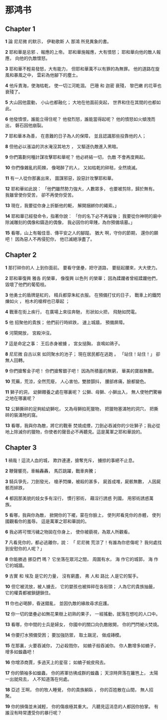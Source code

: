# 那鸿书

## Chapter 1

**1** 論 尼尼微 的默示， 伊勒歌斯 人 那鴻 所見異象的書。

**2** 耶和華是忌邪 、報應的上帝。 耶和華施報應，大有憤怒； 耶和華向他的敵人報應， 向他的仇敵懷怒。

**3** 耶和華不輕易發怒，大有能力， 但耶和華萬不以有罪的為無罪。 他的道路在旋風和暴風之中， 雲彩為他腳下的塵土。

**4** 他斥責海，使海枯乾， 使一切江河乾涸。 巴珊 和 迦密 衰殘， 黎巴嫩 的花草也衰殘了。

**5** 大山因他震動， 小山也都融化； 大地在他面前突起， 世界和住在其間的也都如此。

**6** 他發憤恨，誰能立得住呢？ 他發烈怒，誰能當得起呢？ 他的憤怒如火傾洩而出， 磐石因他崩裂。

**7** 耶和華本為善， 在患難的日子為人的保障， 並且認識那些投靠他的人；

**8** 但他必以漲溢的洪水淹沒其地方 ， 又驅逐仇敵進入黑暗。

**9** 你們籌劃何種計謀攻擊耶和華呢？ 他必終結一切， 仇敵 不會再度興起。

**10** 你們像雜亂的荊棘， 像喝醉了的人， 又如枯乾的碎秸，全然燒滅。

**11** 有一人從你那裏出來， 圖謀邪惡，設惡計攻擊耶和華。

**12** 耶和華如此說： 「他們雖然勢力強大，人數眾多， 也要被剪除，歸於無有。 我雖曾使你受苦， 卻不再使你受苦。

**13** 現在，我要從你身上折斷他的軛， 解開捆綁你的繩索。」

**14** 耶和華已經發命令，指著你說： 「你的名下必不再留後； 我要從你神明的廟中除滅雕刻的偶像和鑄造的偶像， 我必因你的卑賤，為你預備墳墓。」

**15** 看哪，山上有報佳音、傳平安之人的腳蹤。 猶大 啊，守你的節期， 還你的願吧！ 因為惡人不再侵犯你， 他已滅絕淨盡了。

## Chapter 2

**1** 那打碎你的人 上到你面前。 要看守堡壘，把守道路， 要挺起腰來，大大使力。

**2** 耶和華復興 雅各 的榮華， 像復興 以色列 的榮華； 因為蹂躪者曾經蹂躪他們， 毀壞了他們的葡萄枝。

**3** 他勇士的盾牌是紅的， 精兵都穿朱紅衣服。 在預備打仗的日子， 戰車上的鐵閃爍如火 ， 柏木的槍桿也已舉起 ；

**4** 戰車在街上疾行， 在廣場上來往奔馳， 形狀如火把， 飛馳如閃電。

**5** 他 招聚他的貴族； 他們前行時絆跌， 速上城牆， 預備屏障。

**6** 河閘開放， 宮殿沖沒。

**7** 這是命定之事： 王后赤身被擄 ， 宮女搥胸， 哀鳴如鴿子。

**8** 尼尼微 自古以來 如同聚水的池子； 現在居民都在逃跑 。 「站住！站住！」 卻無人回轉。

**9** 你們搶奪金子吧！ 你們搶奪銀子吧！ 因為所積蓄的無窮， 華美的寶器無數。

**10** 荒蕪，荒涼，全然荒廢， 人心害怕，雙膝顫抖， 腰部疼痛，臉都變色。

**11** 獅子的洞， 幼獅餵養之處在哪裏呢？ 公獅、母獅、小獅出入， 無人使牠們驚嚇之地在哪裏呢？

**12** 公獅撕碎的足夠給幼獅吃， 又為母獅掐死獵物， 把獵物塞滿牠的洞穴， 把撕碎的裝滿牠的窩。

**13** 看哪，我與你為敵，將它的戰車 焚燒成煙，刀劍必吞滅你的少壯獅子；我必從地上除滅你的獵物，你使者的聲音必不再聽見。這是萬軍之耶和華說的。

## Chapter 3

**1** 禍哉！這流人血的城， 欺詐連連，搶奪充斥， 擄掠的事總不止息。

**2** 鞭聲響亮，車輪轟轟， 馬匹跳躍，戰車奔騰；

**3** 騎兵爭先，刀劍發光， 槍矛閃爍，被殺的甚多， 屍首成堆，屍骸無數， 人因屍骸而絆跌，

**4** 都因那美貌的妓女多有淫行， 慣行邪術， 藉淫行誘惑 列國， 用邪術誘惑萬族。

**5** 看哪，我與你為敵， 掀開你的下襬，蒙在你臉上， 使列邦看見你的赤體， 使列國觀看你的羞辱。 這是萬軍之耶和華說的。

**6** 我必將可憎污穢之物拋在你身上， 使你被藐視，為眾人所觀看。

**7** 凡看見你的，都必逃離你，說： 「 尼尼微 荒涼了！有誰為你悲傷呢？ 我何處找到安慰你的人呢？」

**8** 你能勝過 挪亞們 嗎？ 它坐落在眾河之間， 周圍有水， 海 作它的城郭， 海 作它的城牆。

**9** 古實 和 埃及 是它的力量， 沒有窮盡， 弗 人和 路比 人是它的幫手。

**10** 但它被流放，被人擄去， 它的嬰孩也被摔碎在各街頭； 人為它的貴族抽籤， 它的權貴都被鎖鏈鎖住。

**11** 你也必喝醉，昏迷錯亂， 並因仇敵的緣故尋求庇護。

**12** 你一切的堡壘必如無花果樹上初熟的果子， 一經搖動，就落在想吃的人口中。

**13** 看哪，你中間的士兵是婦女， 你國中的關口向仇敵敞開， 你的門閂被火焚燒。

**14** 你要打水預備受困； 要加強防禦， 取土踹泥， 做成磚模。

**15** 在那裏，火要吞滅你， 刀必殺戮你， 如蝻子般吞滅你。 你人數增多如蝻子， 增多如蝗蟲吧！

**16** 你增添商賈，多過天上的星宿； 如蝻子蛻皮飛去。

**17** 你的領袖多如蝗蟲， 你的將軍彷彿成群的蝗蟲； 天涼時齊落在籬笆上， 太陽一出就飛去， 人不知道落在何處。

**18** 亞述 王啊， 你的牧人睡覺， 你的貴族躺臥 ， 你的百姓散在山間， 無人招聚。

**19** 你的損傷並未減輕， 你的傷痕極其重大。 凡聽見這消息的人都因你拍掌。 有誰沒有時常遭受你的暴行呢？

